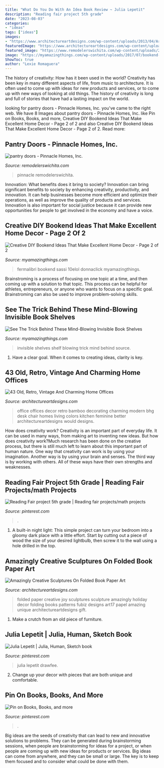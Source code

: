 ```yaml
---
title: "What Do You Do With An Idea Book Review ~ Julia Lepetit"
description: "Reading fair project 5th grade"
date: "2023-08-03"
categories:
- "ideas"
tags: ["ideas"]
images:
- "https://www.architectureartdesigns.com/wp-content/uploads/2013/04/ArchitectureArtDesigns-1646.jpg"
featuredImage: "https://www.architectureartdesigns.com/wp-content/uploads/2013/04/ArchitectureArtDesigns-11103.jpg"
featured_image: "https://www.remodelerswichita.com/wp-content/uploads/2017/02/PinnacleHomes-89.jpg"
image: "https://myamazingthings.com/wp-content/uploads/2017/07/bookend-ideas-7.jpg"
ShowToc: true
author: "Lexie Romaguera"
---
```



The history of creativity: How has it been used in the world?
Creativity has been key in many different aspects of life, from music to architecture. It is often used to come up with ideas for new products and services, or to come up with new ways of looking at old things. The history of creativity is long and full of stories that have had a lasting impact on the world.

	

		
looking for pantry doors - Pinnacle Homes, Inc. you've came to the right web. We have 8 Images about pantry doors - Pinnacle Homes, Inc. like Pin on Books, Books, and more, Creative DIY Bookend Ideas That Make Excellent Home Decor - Page 2 of 2 and also Creative DIY Bookend Ideas That Make Excellent Home Decor - Page 2 of 2. Read more:
		
    
## Pantry Doors - Pinnacle Homes, Inc.

<img loading=lazy src="https://www.remodelerswichita.com/wp-content/uploads/2017/02/PinnacleHomes-89.jpg" onerror="this.onerror=null;this.src='https://tse2.mm.bing.net/th?id=OIP.n2XMtq-AxL_8_UvA6MJ-egHaLH&amp;pid=15.1';" alt="pantry doors - Pinnacle Homes, Inc.">

_Source: remodelerswichita.com_

>pinnacle remodelerswichita. 

	

Innovation: What benefits does it bring to society?
Innovation can bring significant benefits to society by enhancing creativity, productivity, and innovation. It can help businesses become more efficient and optimize their operations, as well as improve the quality of products and services. Innovation is also important for social justice because it can provide new opportunities for people to get involved in the economy and have a voice.

    
## Creative DIY Bookend Ideas That Make Excellent Home Decor - Page 2 Of 2

<img loading=lazy src="https://myamazingthings.com/wp-content/uploads/2017/07/bookend-ideas-7.jpg" onerror="this.onerror=null;this.src='https://tse3.mm.bing.net/th?id=OIP.2i8vVow55vX0_F7LZzpuTgHaEH&amp;pid=15.1';" alt="Creative DIY Bookend Ideas That Make Excellent Home Decor - Page 2 of 2">

_Source: myamazingthings.com_

>fermalibri bookend sassi 10elol donnaclick myamazingthings. 

	

Brainstroming is a process of focusing on one topic at a time, and then coming up with a solution to that topic. This process can be helpful for athletes, entrepreneurs, or anyone who wants to focus on a specific goal. Brainstroming can also be used to improve problem-solving skills.

    
## See The Trick Behind These Mind-Blowing Invisible Book Shelves

<img loading=lazy src="https://myamazingthings.com/wp-content/uploads/2018/02/invisible-shelf-.jpg" onerror="this.onerror=null;this.src='https://tse3.mm.bing.net/th?id=OIP.we3Ap0f5mVI579qJLvHgKgHaKS&amp;pid=15.1';" alt="See The Trick Behind These Mind-Blowing Invisible Book Shelves">

_Source: myamazingthings.com_

>invisible shelves shelf blowing trick mind behind source. 

	

1. Have a clear goal. When it comes to creating ideas, clarity is key.

    
## 43 Old, Retro, Vintage And Charming Home Offices

<img loading=lazy src="https://www.architectureartdesigns.com/wp-content/uploads/2013/04/ArchitectureArtDesigns-11103.jpg" onerror="this.onerror=null;this.src='https://tse1.mm.bing.net/th?id=OIP.gAI8ldAWTrQD5h1trN4QuwHaJ3&amp;pid=15.1';" alt="43 Old, Retro, Vintage And Charming Home Offices">

_Source: architectureartdesigns.com_

>office offices decor retro bamboo decorating charming modern bhg desk chair homes living colors kitchen feminine better architectureartdesigns would designs. 

	

How does creativity work?
Creativity is an important part of everyday life. It can be used in many ways, from making art to inventing new ideas. But how does creativity work?Much research has been done on the creative process, but there is still much left to learn about this important part of human nature. One way that creativity can work is by using your imagination. Another way is by using your brain and senses. The third way is by working with others. All of these ways have their own strengths and weaknesses.

    
## Reading Fair Project 5th Grade | Reading Fair Projects/math Projects

<img loading=lazy src="https://s-media-cache-ak0.pinimg.com/736x/a3/43/6d/a3436dc5e0ac75bc1c057a0ddc20593e.jpg" onerror="this.onerror=null;this.src='https://tse3.mm.bing.net/th?id=OIP.MANDuHjqJwQBV2JkYYztWwHaJ4&amp;pid=15.1';" alt="Reading Fair project 5th grade | Reading fair projects/math projects">

_Source: pinterest.com_

>. 

	

1. A built-in night light: This simple project can turn your bedroom into a gloomy dark place with a little effort. Start by cutting out a piece of wood the size of your desired lightbulb, then screw it to the wall using a hole drilled in the top.

    
## Amazingly Creative Sculptures On Folded Book Paper Art

<img loading=lazy src="https://www.architectureartdesigns.com/wp-content/uploads/2013/04/ArchitectureArtDesigns-1646.jpg" onerror="this.onerror=null;this.src='https://tse4.mm.bing.net/th?id=OIP.yDY4Ph-jIrvouPIgahtuYAHaHa&amp;pid=15.1';" alt="Amazingly Creative Sculptures On Folded Book Paper Art">

_Source: architectureartdesigns.com_

>folded paper creative joy sculptures sculpture amazingly holiday decor folding books patterns fubiz designs art17 papel amazing unique architectureartdesigns gift. 

	

1. Make a crutch from an old piece of furniture.

    
## Julia Lepetit | Julia, Human, Sketch Book

<img loading=lazy src="https://i.pinimg.com/736x/c4/d8/29/c4d8295d224eeff78dec853f43309758.jpg" onerror="this.onerror=null;this.src='https://tse2.mm.bing.net/th?id=OIP.-ng2Bcu_RSHq35t3Z2VcBgHaJ3&amp;pid=15.1';" alt="Julia Lepetit | Julia, Human, Sketch book">

_Source: pinterest.com_

>julia lepetit drawfee. 

	

2. Change up your decor with pieces that are both unique and comfortable.

    
## Pin On Books, Books, And More

<img loading=lazy src="https://i.pinimg.com/736x/40/ab/a7/40aba747be179370451ce559c19c5f2c.jpg" onerror="this.onerror=null;this.src='https://tse2.mm.bing.net/th?id=OIP.2tkHwStW0k_FGVAzMNEYsQHaLm&amp;pid=15.1';" alt="Pin on Books, Books, and more">

_Source: pinterest.com_

>. 

	

Big ideas are the seeds of creativity that can lead to new and innovative solutions to problems. They can be generated during brainstorming sessions, when people are brainstorming for ideas for a project, or when people are coming up with new ideas for products or services. Big ideas can come from anywhere, and they can be small or large. The key is to keep them focused and to consider what could be done with them.

